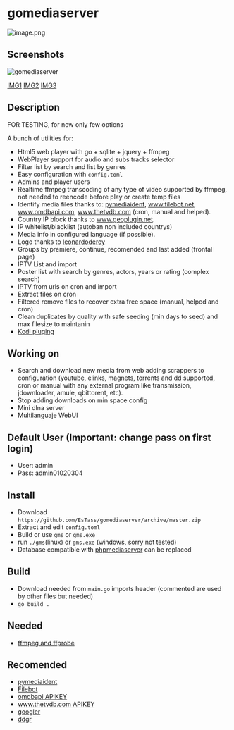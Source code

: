 # gomediaserver

![image.png](https://github.com/leonardoderoy/phpmediaserver/blob/master/imgs/logo/1.png?raw=true)

## Screenshots

![gomediaserver](https://media.giphy.com/media/kBkna0rSjksQyQlfZ3/source.gif)

[IMG1](https://i.postimg.cc/d1DTSmDV/1.png)
[IMG2](https://i.postimg.cc/yxZ371mq/2.png)
[IMG3](https://i.postimg.cc/DZDbVJbd/3.png)

## Description

FOR TESTING, for now only few options

A bunch of utilities for:
 - Html5 web player with go + sqlite + jquery + ffmpeg
 - WebPlayer support for audio and subs tracks selector
 - Filter list by search and list by genres
 - Easy configuration with `config.toml`
 - Admins and player users
 - Realtime ffmpeg transcoding of any type of video supported by ffmpeg, not needed to reencode before play or create temp files
 - Identify media files thanks to: [pymediaident](https://github.com/EsTass/pymediaident), www.filebot.net, www.omdbapi.com, www.thetvdb.com (cron, manual and helped).
 - Country IP block thanks to www.geoplugin.net.
 - IP whitelist/blacklist (autoban non included countrys)
 - Media info in configured language (if possible).
 - Logo thanks to [leonardoderoy](https://github.com/leonardoderoy)
 - Groups by premiere, continue, recomended and last added (frontal page)
 - IPTV List and import
 - Poster list with search by genres, actors, years or rating (complex search)
 - IPTV from urls on cron and import
 - Extract files on cron
 - Filtered remove files to recover extra free space (manual, helped and cron)
 - Clean duplicates by quality with safe seeding (min days to seed) and max filesize to maintanin
 - [Kodi pluging](https://github.com/EsTass/phpmediaserver-kodi)
 
## Working on
 - Search and download new media from web adding scrappers to configuration (youtube, elinks, magnets, torrents and dd supported, cron or manual with any external program like transmission, jdownloader, amule, qbittorent, etc).
 - Stop adding downloads on min space config
 - Mini dlna server
 - Multilanguaje WebUI
 
## Default User (Important: change pass on first login)
 - User: admin
 - Pass: admin01020304
 
## Install
 - Download `https://github.com/EsTass/gomediaserver/archive/master.zip` 
 - Extract and edit `config.toml`
 - Build or use `gms` or `gms.exe`
 - run `./gms`(linux) or `gms.exe` (windows, sorry not tested)
 - Database compatible with [phpmediaserver](https://github.com/EsTass/phpmediaserver) can be replaced

## Build

 - Download needed from `main.go` imports header (commented are used by other files but needed)
 - `go build .`

## Needed
 - [ffmpeg and ffprobe](https://ffmpeg.org/)
 
## Recomended
- [pymediaident](https://github.com/EsTass/pymediaident)
- [Filebot](https://www.filebot.net)
- [omdbapi APIKEY](https://www.omdbapi.com)
- [www.thetvdb.com APIKEY](https://www.thetvdb.com)
- [googler](https://pypi.python.org/pypi/googler)
- [ddgr](https://github.com/jarun/ddgr)
